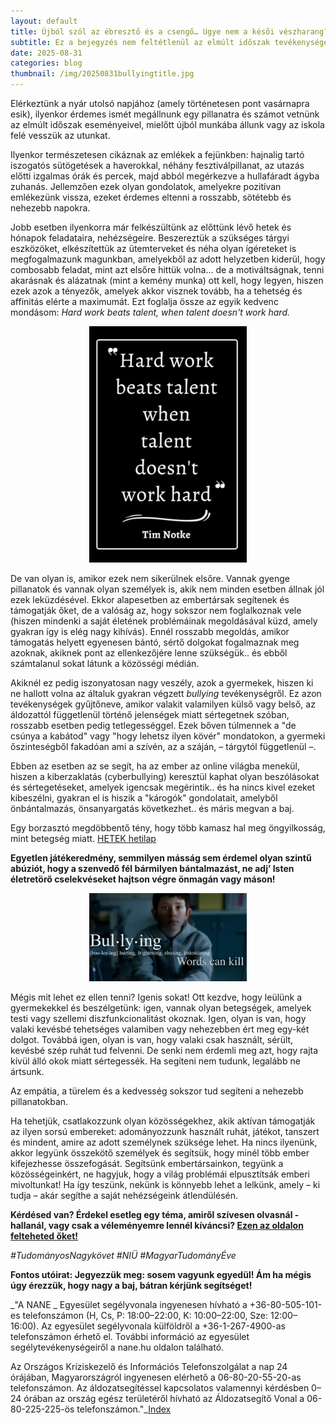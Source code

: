 ```yaml
---
layout: default
title: Újból szól az ébresztő és a csengő… Ugye nem a késői vészharang?
subtitle: Ez a bejegyzés nem feltétlenül az elmúlt időszak tevékenységéről szól, hanem egy fontos és kezelendő problémáról szóló gondolatébresztésről.
date: 2025-08-31 
categories: blog
thumbnail: /img/20250831bullyingtitle.jpg
---
```


Elérkeztünk a nyár utolsó napjához (amely történetesen pont vasárnapra esik), ilyenkor érdemes ismét megállnunk egy pillanatra és számot vetnünk az elmúlt időszak eseményeivel, mielőtt újból munkába állunk vagy az iskola felé vesszük az utunkat.

Ilyenkor természetesen cikáznak az emlékek a fejünkben: hajnalig tartó iszogatós sütögetések a haverokkal, néhány fesztiválpillanat, az utazás előtti izgalmas órák és percek, majd abból megérkezve a hullafáradt ágyba zuhanás. Jellemzően ezek olyan gondolatok, amelyekre pozitívan emlékezünk vissza, ezeket érdemes eltenni a rosszabb, sötétebb és nehezebb napokra.

Jobb esetben ilyenkorra már felkészültünk az előttünk lévő hetek és hónapok feladataira, nehézségeire. Beszereztük a szükséges tárgyi eszközöket, elkészítettük az ütemterveket és néha olyan ígéreteket is megfogalmazunk magunkban, amelyekből az adott helyzetben kiderül, hogy combosabb feladat, mint azt elsőre hittük volna... de a motiváltságnak, tenni akarásnak és alázatnak (mint a kemény munka) ott kell, hogy legyen, hiszen ezek azok a tényezők, amelyek akkor visznek tovább, ha a tehetség és affinitás elérte a maximumát. Ezt foglalja össze az egyik kedvenc mondásom: _Hard work beats talent, when talent doesn't work hard._

<p align="center">
  <img src="/img/20250831bullying1.jpg" alt="SET1" style="max-width:50%;">
</p>

De van olyan is, amikor ezek nem sikerülnek elsőre. Vannak gyenge pillanatok és vannak olyan személyek is, akik nem minden esetben állnak jól ezek leküzdésével. Ekkor alapesetben az embertársak segítenek és támogatják őket, de a valóság az, hogy sokszor nem foglalkoznak vele (hiszen mindenki a saját életének problémáinak megoldásával küzd, amely gyakran így is elég nagy kihívás). Ennél rosszabb megoldás, amikor támogatás helyett egyenesen bántó, sértő dolgokat fogalmaznak meg azoknak, akiknek pont az ellenkezőjére lenne szükségük.. és ebből számtalanul sokat látunk a közösségi médián.


Akiknél ez pedig iszonyatosan nagy veszély, azok a gyermekek, hiszen ki ne hallott volna az általuk gyakran végzett _bullying_ tevékenységről. Ez azon tevékenységek gyűjtőneve, amikor valakit valamilyen külső vagy belső, az áldozattól függetlenül történő jelenségek miatt sértegetnek szóban, rosszabb esetben pedig tetlegességgel. Ezek bőven túlmennek a "de csúnya a kabátod" vagy "hogy lehetsz ilyen kövér" mondatokon, a gyermeki őszinteségből fakadóan ami a szívén, az a száján, – tárgytól függetlenül –. 

Ebben az esetben az se segít, ha az ember az online világba menekül, hiszen a kiberzaklatás (cyberbullying) keresztül kaphat olyan beszólásokat és sértegetéseket, amelyek igencsak megérintik.. és ha nincs kivel ezeket kibeszélni, gyakran el is hiszik a "károgók" gondolatait, amelyből önbántalmazás, önsanyargatás következhet.. és máris megvan a baj. 

Egy borzasztó megdöbbentő tény, hogy több kamasz hal meg öngyilkosság, mint betegség miatt.  [HETEK hetilap](https://www.hetek.hu/cikkek/belfold/2025majus/tobb-kamasz-hal-meg-ongyilkossag-mint-betegseg-miatt?fbclid=IwY2xjawMg3PFleHRuA2FlbQIxMABicmlkETFlRjF3Y09kcGxSaXZaYXZFAR5o_JPrjAJFamgZo0b1yBHWaLAzmL3WrBBfU4TrbUkCdHmoRUEx0wOG_E24_g_aem_IEzFk8z76cbX_cHdFsK_Uw)

**Egyetlen játékeredmény, semmilyen másság sem érdemel olyan szintű abúziót, hogy a szenvedő fél bármilyen bántalmazást, ne adj’ Isten életretörő cselekvéseket hajtson végre önmagán vagy máson!**

<p align="center">
  <img src="/img/20250831bullying2.jpg" alt="SET1" style="max-width:50%;">
</p>

Mégis mit lehet ez ellen tenni? Igenis sokat! Ott kezdve, hogy leülünk a gyermekekkel és beszélgetünk: igen, vannak olyan betegségek, amelyek testi vagy szellemi diszfunkcionalitást okoznak. Igen, olyan is van, hogy valaki kevésbé tehetséges valamiben vagy nehezebben ért meg egy-két dolgot. Továbbá igen, olyan is van, hogy valaki csak használt, sérült, kevésbé szép ruhát tud felvenni. De senki nem érdemli meg azt, hogy rajta kívül álló okok miatt sértegessék. Ha segíteni nem tudunk, legalább ne ártsunk. 

Az empátia, a türelem és a kedvesség sokszor tud segíteni a nehezebb pillanatokban.

Ha tehetjük, csatlakozzunk olyan közösségekhez, akik aktívan támogatják az ilyen sorsú embereket: adományozzunk használt ruhát, játékot, tanszert és mindent, amire az adott személynek szüksége lehet. Ha nincs ilyenünk, akkor legyünk összekötő személyek és segítsük, hogy minél több ember kifejezhesse összefogását.
Segítsünk embertársainkon, tegyünk a közösségeinkért, ne hagyjuk, hogy a világ problémái elpusztítsák emberi mivoltunkat! Ha így teszünk, nekünk is könnyebb lehet a lelkünk, amely – ki tudja – akár segíthe a saját nehézségeink átlendülésén.

**Kérdésed van? Érdekel esetleg egy téma, amiről szívesen olvasnál - hallanál, vagy csak a véleményemre lennél kíváncsi? [Ezen az oldalon felteheted őket!](https://www.facebook.com/profile.php?id=61575576670042)**

*#TudományosNagykövet #NIÜ #MagyarTudományÉve*

**Fontos utóirat: Jegyezzük meg: sosem vagyunk egyedül! Ám ha mégis úgy érezzük, hogy nagy a baj, bátran kérjünk segítséget!**


_"A NANE _ Egyesület segélyvonala ingyenesen hívható a +36-80-505-101-es telefonszámon (H, Cs, P: 18:00–22:00, K: 10:00–22:00, Sze: 12:00–16:00). Az egyesület segélyvonala külföldről a +36-1-267-4900-as telefonszámon érhető el. További információ az egyesület segélytevékenységeiről a  nane.hu oldalon található.

Az Országos Kríziskezelő és Információs Telefonszolgálat a nap 24 órájában, Magyarországról ingyenesen elérhető a 06-80-20-55-20-as telefonszámon.
Az áldozatsegítéssel kapcsolatos valamennyi kérdésben 0–24 órában az ország egész területéről hívható az Áldozatsegítő Vonal a 06-80-225-225-ös telefonszámon."_[Index](https://index.hu/belfold/2025/05/22/ongyilkossag-godollo-csufolas-zaklatas/?token=4a64dfafd388eefb5799dd6c9be4626f)

